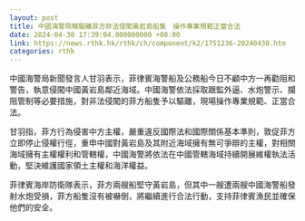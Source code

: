 ```yaml
---
layout: post
title: 中國海警局稱驅離菲方非法侵闖黃岩島船隻　操作專業規範正當合法
date: 2024-04-30 17:39:04.000000000 +08:00
link: https://news.rthk.hk/rthk/ch/component/k2/1751236-20240430.htm
categories: rthk
---
```


中國海警局新聞發言人甘羽表示，菲律賓海警船及公務船今日不顧中方一再勸阻和警告，執意侵闖中國黃岩島鄰近海域。中國海警依法採取跟監外逼、水炮警示、攔阻管制等必要措施，對非法侵闖的菲方船隻予以驅離，現場操作專業規範、正當合法。

甘羽指，菲方行為侵害中方主權，嚴重違反國際法和國際關係基本準則，敦促菲方立即停止侵權行徑，重申中國對黃岩島及其附近海域擁有無可爭辯的主權，對相關海域擁有主權權利和管轄權，中國海警將依法在中國管轄海域持續開展維權執法活動，堅決維護國家領土主權和海洋權益。

菲律賓海岸防衛隊表示，菲方兩艘船堅守黃岩島，但其中一艘遭兩艘中國海警船發射水炮受損，菲方船隻沒有被嚇倒，將繼續進行合法行動，支持菲律賓漁民並確保他們的安全。

